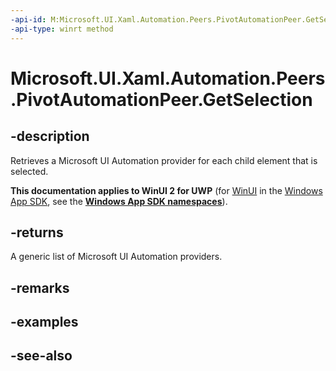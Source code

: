 ```yaml
---
-api-id: M:Microsoft.UI.Xaml.Automation.Peers.PivotAutomationPeer.GetSelection
-api-type: winrt method
---
```


<!-- Method syntax
public Windows.UI.Xaml.Automation.Provider.IRawElementProviderSimple[] GetSelection()
-->

# Microsoft.UI.Xaml.Automation.Peers.PivotAutomationPeer.GetSelection

## -description
Retrieves a Microsoft UI Automation provider for each child element that is selected.

**This documentation applies to WinUI 2 for UWP** (for [WinUI](/windows/apps/winui/winui3/) in the [Windows App SDK](/windows/apps/windows-app-sdk/), see the **[Windows App SDK namespaces](/windows/windows-app-sdk/api/winrt/)**).

## -returns
A generic list of Microsoft UI Automation providers.

## -remarks

## -examples

## -see-also
